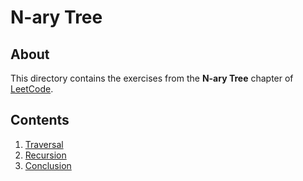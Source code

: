 # N-ary Tree
## About
This directory contains the exercises from the **N-ary Tree** chapter of [LeetCode](https://leetcode.com/).

## Contents
1. [Traversal](traversal)
2. [Recursion](recursion)
3. [Conclusion](conclusion)
